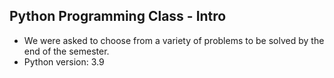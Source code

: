 ## Python Programming Class - Intro

*  We were asked to choose from a variety of problems to be solved by the end of the semester.
*  Python version: 3.9
